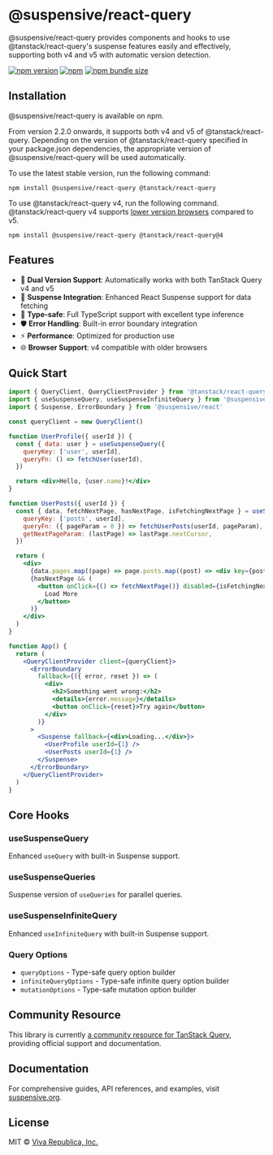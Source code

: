 # @suspensive/react-query

@suspensive/react-query provides components and hooks to use @tanstack/react-query's suspense features easily and effectively, supporting both v4 and v5 with automatic version detection.

[![npm version](https://img.shields.io/npm/v/@suspensive/react-query?color=000&labelColor=000&logo=npm&label=)](https://www.npmjs.com/package/@suspensive/react-query)
[![npm](https://img.shields.io/npm/dm/@suspensive/react-query?color=000&labelColor=000)](https://www.npmjs.com/package/@suspensive/react-query)
[![npm bundle size](https://img.shields.io/bundlephobia/minzip/@suspensive/react-query?color=000&labelColor=000)](https://www.npmjs.com/package/@suspensive/react-query)

## Installation

@suspensive/react-query is available on npm.

From version 2.2.0 onwards, it supports both v4 and v5 of @tanstack/react-query. Depending on the version of @tanstack/react-query specified in your package.json dependencies, the appropriate version of @suspensive/react-query will be used automatically.

To use the latest stable version, run the following command:

```shell
npm install @suspensive/react-query @tanstack/react-query
```

To use @tanstack/react-query v4, run the following command.
@tanstack/react-query v4 supports [lower version browsers](https://suspensive.org/docs/react-query/motivation#solution-for-the-issue-of-tanstackreact-query-v5-not-being-able-to-support-lower-version-browsers-due-to-es-private-field) compared to v5.

```shell
npm install @suspensive/react-query @tanstack/react-query@4
```

## Features

- 🔄 **Dual Version Support**: Automatically works with both TanStack Query v4 and v5
- 🚀 **Suspense Integration**: Enhanced React Suspense support for data fetching
- 🎯 **Type-safe**: Full TypeScript support with excellent type inference
- 🛡️ **Error Handling**: Built-in error boundary integration
- ⚡ **Performance**: Optimized for production use
- 🌐 **Browser Support**: v4 compatible with older browsers

## Quick Start

```jsx
import { QueryClient, QueryClientProvider } from '@tanstack/react-query'
import { useSuspenseQuery, useSuspenseInfiniteQuery } from '@suspensive/react-query'
import { Suspense, ErrorBoundary } from '@suspensive/react'

const queryClient = new QueryClient()

function UserProfile({ userId }) {
  const { data: user } = useSuspenseQuery({
    queryKey: ['user', userId],
    queryFn: () => fetchUser(userId),
  })

  return <div>Hello, {user.name}!</div>
}

function UserPosts({ userId }) {
  const { data, fetchNextPage, hasNextPage, isFetchingNextPage } = useSuspenseInfiniteQuery({
    queryKey: ['posts', userId],
    queryFn: ({ pageParam = 0 }) => fetchUserPosts(userId, pageParam),
    getNextPageParam: (lastPage) => lastPage.nextCursor,
  })

  return (
    <div>
      {data.pages.map((page) => page.posts.map((post) => <div key={post.id}>{post.title}</div>))}
      {hasNextPage && (
        <button onClick={() => fetchNextPage()} disabled={isFetchingNextPage}>
          Load More
        </button>
      )}
    </div>
  )
}

function App() {
  return (
    <QueryClientProvider client={queryClient}>
      <ErrorBoundary
        fallback={({ error, reset }) => (
          <div>
            <h2>Something went wrong:</h2>
            <details>{error.message}</details>
            <button onClick={reset}>Try again</button>
          </div>
        )}
      >
        <Suspense fallback={<div>Loading...</div>}>
          <UserProfile userId={1} />
          <UserPosts userId={1} />
        </Suspense>
      </ErrorBoundary>
    </QueryClientProvider>
  )
}
```

## Core Hooks

### useSuspenseQuery

Enhanced `useQuery` with built-in Suspense support.

### useSuspenseQueries

Suspense version of `useQueries` for parallel queries.

### useSuspenseInfiniteQuery

Enhanced `useInfiniteQuery` with built-in Suspense support.

### Query Options

- `queryOptions` - Type-safe query option builder
- `infiniteQueryOptions` - Type-safe infinite query option builder
- `mutationOptions` - Type-safe mutation option builder

## Community Resource

This library is currently [a community resource for TanStack Query](https://tanstack.com/query/latest/docs/framework/react/community/suspensive-react-query), providing official support and documentation.

## Documentation

For comprehensive guides, API references, and examples, visit [suspensive.org](https://suspensive.org).

## License

MIT © [Viva Republica, Inc.](https://github.com/toss/suspensive/blob/main/LICENSE)
